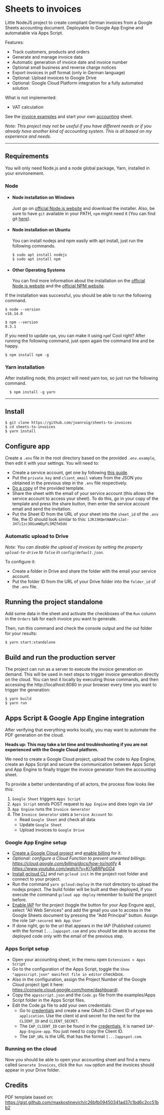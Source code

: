 # Sheets to invoices

Little NodeJS project to create compliant German invoices from a Google Sheets accounting document. Deployable to Google App Engine and automatable via Apps Script.

Features:

- Track customers, products and orders
- Generate and manage invoice data
- Automatic generation of invoice date and invoice number
- Optional small business and reverse charge notices
- Export invoices in pdf format (only in German language)
- Optional: Upload invoices to Google Drive
- Optional: Google Cloud Platform integration for a fully automated solution

What is not implemented:

- VAT calculation

See the [invoice examples](examples/) and start your own [accounting](https://docs.google.com/spreadsheets/d/1JRJ3KQetNAAPzsJat-JH7iIzc3OGumWQyFL5MZfm5UU/copy) sheet.

_Note: This project may not be useful if you have different needs or if you already have another kind of accounting system. This is all based on my experience and needs._

---

## Requirements

You will only need Node.js and a node global package, Yarn, installed in your environement.

### Node

- #### Node installation on Windows

  Just go on [official Node.js website](https://nodejs.org/) and download the installer.
  Also, be sure to have `git` available in your PATH, `npm` might need it (You can find git [here](https://git-scm.com/)).

- #### Node installation on Ubuntu

  You can install nodejs and npm easily with apt install, just run the following commands.

      $ sudo apt install nodejs
      $ sudo apt install npm

- #### Other Operating Systems
  You can find more information about the installation on the [official Node.js website](https://nodejs.org/) and the [official NPM website](https://npmjs.org/).

If the installation was successful, you should be able to run the following command.

    $ node --version
    v16.14.0

    $ npm --version
    8.3.1

If you need to update `npm`, you can make it using `npm`! Cool right? After running the following command, just open again the command line and be happy.

    $ npm install npm -g

###

### Yarn installation

After installing node, this project will need yarn too, so just run the following command.

      $ npm install -g yarn

---

## Install

    $ git clone https://github.com/joanroig/sheets-to-invoices
    $ cd sheets-to-invoices
    $ yarn install

## Configure app

Create a `.env` file in the root directory based on the provided `.env.example`, then edit it with your settings. You will need to:

- Create a service account, get one by following [this guide](https://theoephraim.github.io/node-google-spreadsheet/#/getting-started/authentication?id=service-account).
- Put the `private_key` and `client_email` values from the JSON you obtained in the previous step in the `.env` file respectively.
- [Do a copy](https://docs.google.com/spreadsheets/d/1JRJ3KQetNAAPzsJat-JH7iIzc3OGumWQyFL5MZfm5UU/copy) of the provided template.
- Share the sheet with the email of your service account (this allows the service account to access your sheet). To do this, go in your copy of the template and press the share button, then enter the service account email and send the invitation.
- Put the Sheet ID from the URL of your sheet into the `sheet_id` of the `.env` file, the ID should look similar to this: `1JRJ3KQetNAAPzsJat-JH7iIzc3OGumWQyFL5MZfm5UU`

### Automatic upload to Drive

_Note: You can disable the upload of invoices by setting the property `upload-to-drive` to `false` in `config/default.json`._

To configure it:

- Create a folder in Drive and share the folder with the email your service account.
- Put the folder ID from the URL of your Drive folder into the `folder_id` of the `.env` file.

## Running the project standalone

Add some data in the sheet and activate the checkboxes of the `Run` column in the `Orders` tab for each invoice you want to generate.

Then, run this command and check the console output and the out folder for your results:

    $ yarn start:standalone

## Build and run the production server

The project can run as a server to execute the invoice generation on demand. This will be used in next steps to trigger invoice generation directly on the cloud. You can test it locally by executing those commands, and then accessing the http://localhost:8080 in your browser every time you want to trigger the generation:

    $ yarn build
    $ yarn run

## Apps Script & Google App Engine integration

After verifying that everything works locally, you may want to automate the PDF generation on the cloud.

**Heads up: This may take a lot time and troubleshooting if you are not experienced with the Google Cloud platform.**

We need to create a Google Cloud project, upload the code to App Engine, create an Apps Script and secure the communication between Apps Script and App Engine to finally trigger the invoice generator from the accounting sheet.

To provide a better understanding of all actors, the process flow looks like this:

1. `Google Sheet` triggers `Apps Script`
2. `Apps Script` sends POST request to `App Engine` and does login via `IAP`
3. `App Engine` runs the `Invoice Generator`
4. The `Invoice Generator` uses a `Service Account` to:
   - Read `Google Sheet` and check all data
   - Update `Google Sheet`
   - Upload invoices to `Google Drive`

### Google App Engine setup

- [Create a Google Cloud project](https://console.cloud.google.com/cloud-resource-manager) and [enable billing](https://console.cloud.google.com/billing) for it.
- _Optional: configure a Cloud Function to prevent unwanted billings: https://cloud.google.com/billing/docs/how-to/notify & https://www.youtube.com/watch?v=KiTg8RPpGG4_
- [Install gcloud CLI](https://cloud.google.com/sdk/docs/install-sdk) and run `gcloud init` in the project root folder and connect to your project.
- Run the command `yarn gcloud:deploy` in the root directory to upload the nodejs project. The build folder will be built and then deployed, if you execute the command `gcloud app deploy` remember to build the project before.
- [Enable IAP](https://console.cloud.google.com/security/iap) for the project (toggle the button for your App Engune app), select "All Web Services" and add the gmail you use to access in the Google Sheets document by pressing the "Add Principal" button. Assign the role `IAP-secured Web App User`
- If done right, go to the url that appears in the IAP (Published column) with the format `[...]appspot.com` and you should be able to access the deployed code only with the email of the previous step.

### Apps Script setup

- Open your accounting sheet, in the menu open `Extensions > Apps Script`
- Go to the configuration of the Apps Script, toggle the `Show "appsscript.json" manifest file in editor` checkbox.
- Also in the configuration, assign the Project Number of the Google Cloud project (get it here: https://console.cloud.google.com/home/dashboard).
- Copy the `appsscript.json` and the `Code.gs` file from the examples/Apps Script folder in the Apps Script files.
- Edit the Code.gs file to add your own credentials:
  - Go to [credentials](https://console.cloud.google.com/apis/credentials) and create a new OAuth 2.0 Client ID of type `Web application`. Use the client id and secret for the next for the `CLIENT_ID` and `CLIENT_SECRET`.
  - The `IAP_CLIENT_ID` can be found in the [credentials](https://console.cloud.google.com/apis/credentials), it is named `IAP-App-Engine-app`. You just need to copy the Client ID.
  - The `IAP_URL` is the URL that has the format `[...]appspot.com`.

### Running on the cloud

Now you should be able to open your accounting sheet and find a menu called `Generate Invoices`, click the `Run now` option and the invoices should appear in your Drive folder.

## Credits

PDF template based on: https://gist.github.com/maxkostinevich/c26bfb09450341ad37c1bd6c2cc51bb2
